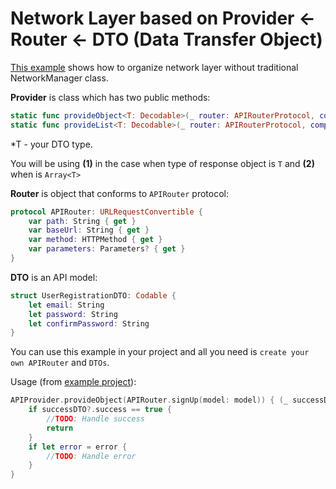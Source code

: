# Network Layer based on Provider <- Router <- DTO (Data Transfer Object)

[This example](./iOS/Network_layer/) shows how to organize network layer without traditional NetworkManager class.

**Provider** is class which has two public methods:

```swift
static func provideObject<T: Decodable>(_ router: APIRouterProtocol, completion: @escaping (T?, ErrorDTO?) -> Void) (1)
static func provideList<T: Decodable>(_ router: APIRouterProtocol, completion: @escaping ([T]?, ErrorDTO?) -> Void) (2)
```
*T - your DTO type.

You will be using **(1)** in the case when type of response object is `T` and **(2)** when is `Array<T>`

**Router** is object that conforms to `APIRouter` protocol:

```swift
protocol APIRouter: URLRequestConvertible {
    var path: String { get }
    var baseUrl: String { get }
    var method: HTTPMethod { get }
    var parameters: Parameters? { get }
}
```

**DTO** is an API model:

```swift
struct UserRegistrationDTO: Codable {
    let email: String
    let password: String
    let confirmPassword: String
}
```

You can use this example in your project and all you need is `create your own APIRouter` and `DTOs`.

Usage (from [example project](./network_layer/)):

```swift
APIProvider.provideObject(APIRouter.signUp(model: model)) { (_ successDTO: SuccessResponseDTO?, error) in
    if successDTO?.success == true {
        //TODO: Handle success
        return
    }
    if let error = error {
        //TODO: Handle error
    }
}
```
